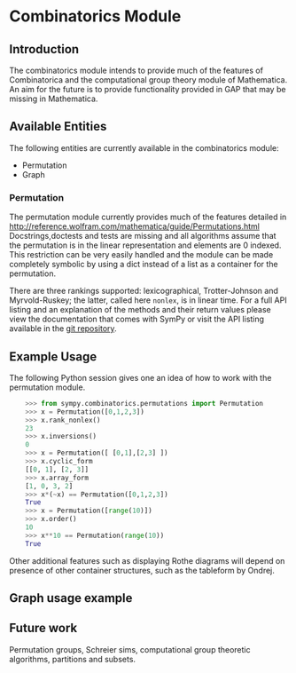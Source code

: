 # Combinatorics Module

<!-- wikitest release,master -->

## Introduction

The combinatorics module intends to provide much of the features of Combinatorica and the computational group theory module of Mathematica. An aim for the future is to provide functionality provided in GAP that may be missing in Mathematica.

## Available Entities

The following entities are currently available in the combinatorics module:

* Permutation
* Graph

### Permutation
The permutation module currently provides much of the features detailed in http://reference.wolfram.com/mathematica/guide/Permutations.html
Docstrings,doctests and tests are missing and all algorithms assume that the permutation is in the linear representation
and elements are 0 indexed. This restriction can be very easily handled and the module can be made completely symbolic
by using a dict instead of a list as a container for the permutation.

There are three rankings supported: lexicographical, Trotter-Johnson and Myrvold-Ruskey;
the latter, called here `nonlex`, is in linear time.
For a full API listing and an explanation of the methods and their return values please view the documentation that comes with SymPy or visit the API listing available in the [git repository](https://github.com/sympy/sympy).

## Example Usage
The following Python session gives one an idea of how to work with the permutation module.

```python
    >>> from sympy.combinatorics.permutations import Permutation
    >>> x = Permutation([0,1,2,3])
    >>> x.rank_nonlex()
    23
    >>> x.inversions()
    0
    >>> x = Permutation([ [0,1],[2,3] ])
    >>> x.cyclic_form
    [[0, 1], [2, 3]]
    >>> x.array_form
    [1, 0, 3, 2]
    >>> x*(~x) == Permutation([0,1,2,3])
    True
    >>> x = Permutation([range(10)])
    >>> x.order()
    10
    >>> x**10 == Permutation(range(10))
    True
```

Other additional features such as displaying Rothe diagrams will depend on presence of other container
structures, such as the tableform by Ondrej.

## Graph usage example

## Future work
Permutation groups, Schreier sims, computational group theoretic algorithms, partitions and subsets.